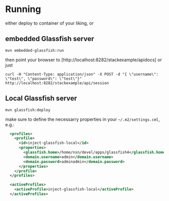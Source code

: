
# Running

either deploy to container of your liking, or


## embedded Glassfish server

```mvn embedded-glassfish:run```

then point your browser to [http://localhost:8282/stackexample/apidocs] or just 

```curl -H "Content-Type: application/json" -X POST -d "{ \"username\": \"test\", \"password\": \"test\"}" http://localhost:8282/stackexample/api/session```


## Local Glassfish server

```mvn glassfish:deploy```

make sure to define the necessarry properties in your ```~/.m2/settings.cml```, e.g.:

```xml
  <profiles>
    <profile>
      <id>inject-glassfish-local</id>
      <properties>
        <glassfish.home>/home/nsn/devel/apps/glassfish4</glassfish.home>
        <domain.username>admin</domain.username>
        <domain.password>adminadmin</domain.password>
      </properties>
    </profile>
  </profiles>

  <activeProfiles>
    <activeProfile>inject-glassfish-local</activeProfile>
  </activeProfiles>
```

